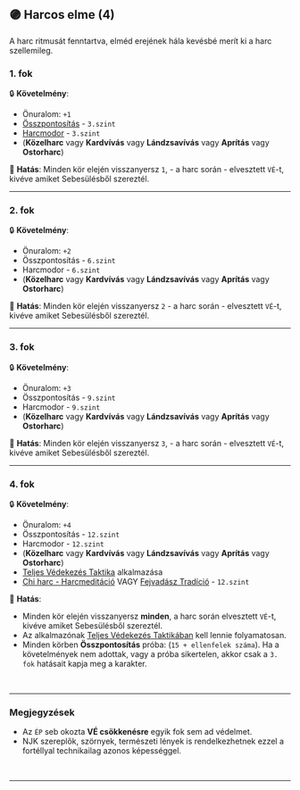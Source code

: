 ## 🟣 Harcos elme (4)

A harc ritmusát fenntartva, elméd erejének hála kevésbé merít ki a harc szellemileg.

### 1. fok

🔒 **Követelmény**:
- Önuralom: `+1`
- [Összpontosítás](../kepzettsegek.primer.misztikus/osszpontositas.md) - `3.szint`
- [Harcmodor](../kepzettsegek.primer.harci/harcmodor.md) - `3.szint`
- (**Közelharc** vagy **Kardvívás** vagy **Lándzsavívás** vagy **Aprítás** vagy **Ostorharc**)

🌟 **Hatás**: Minden kör elején visszanyersz `1`, - a harc során - elvesztett `VÉ`-t, kivéve amiket Sebesülésből szereztél.

---
### 2. fok

🔒 **Követelmény**:
- Önuralom: `+2`
- Összpontosítás - `6.szint`
- Harcmodor - `6.szint`
- (**Közelharc** vagy **Kardvívás** vagy **Lándzsavívás** vagy **Aprítás** vagy **Ostorharc**)

🌟 **Hatás**: Minden kör elején visszanyersz `2` - a harc során - elvesztett `VÉ`-t, kivéve amiket Sebesülésből szereztél.

---
### 3. fok

🔒 **Követelmény**:
- Önuralom: `+3`
- Összpontosítás - `9.szint`
- Harcmodor - `9.szint`
- (**Közelharc** vagy **Kardvívás** vagy **Lándzsavívás** vagy **Aprítás** vagy **Ostorharc**)

🌟 **Hatás**: Minden kör elején visszanyersz `3`, - a harc során - elvesztett `VÉ`-t, kivéve amiket Sebesülésből szereztél.

---
### 4. fok

🔒 **Követelmény**:
- Önuralom: `+4`
- Összpontosítás - `12.szint`
- Harcmodor - `12.szint`
- (**Közelharc** vagy **Kardvívás** vagy **Lándzsavívás** vagy **Aprítás** vagy **Ostorharc**)
- [Teljes Védekezés Taktika](../065_02_harci_taktikak.md#teljes-védekezés-taktika) alkalmazása
- [Chi harc - Harcmeditáció](../kepzettsegek.primer.slan/chi_harc_harcmeditacio.md) VAGY [Fejvadász Tradíció](../053_03_fejvadasz_tradicio.md) - `12.szint`

🌟 **Hatás**:
- Minden kör elején visszanyersz **minden**, a harc során elvesztett `VÉ`-t, kivéve amiket Sebesülésből szereztél.
- Az alkalmazónak [Teljes Védekezés Taktikában](../065_02_harci_taktikak.md#teljes-védekezés-taktika) kell lennie folyamatosan.
- Minden körben **Összpontosítás** próba: (`15 + ellenfelek száma`). Ha a követelmények nem adottak, vagy a próba sikertelen, akkor csak a `3. fok` hatásait kapja meg a karakter.

<br />

---
### Megjegyzések

- Az `ÉP` seb okozta **VÉ csökkenésre** egyik fok sem ad védelmet.
- NJK szereplők, szörnyek, természeti lények is rendelkezhetnek ezzel a fortéllyal technikailag azonos képességgel.

<br />

---
